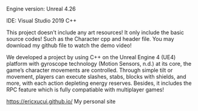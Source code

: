 Engine version: Unreal 4.26

IDE: Visual Studio 2019 C++ 

This project doesn't include any art resources! It only include the basic source codes! Such as the Character cpp and header file.
You may download my github file to watch the demo video!

We developed a project by using C++ on the Unreal Engine 4 (UE4) platform with gyroscope technology (Motion Sensors, n.d.) at its core, the game’s character movements are controlled. Through simple tilt or movement, players can execute slashes, stabs, blocks with shields, and more, with each action depleting energy reserves. Besides, it includes the RPC feature which is fully compatiable with multiplayer games!

https://ericxucui.github.io/ My personal site
